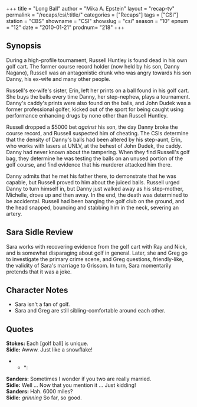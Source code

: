 +++
title = "Long Ball"
author = "Mika A. Epstein"
layout = "recap-tv"
permalink = "/recaps/csi/:title/"
categories = ["Recaps"]
tags = ["CSI"]
station = "CBS"
showname = "CSI"
showslug = "csi"
season = "10"
epnum = "12"
date = "2010-01-21"
prodnum= "218"
+++

## Synopsis

During a high-profile tournament, Russell Huntley is found dead in his own golf cart. The former course record holder (now held by his son, Danny Nagano), Russell was an antagonistic drunk who was angry towards his son Danny, his ex-wife and many other people.

Russell's ex-wife's sister, Erin, left her prints on a ball found in his golf cart. She buys the balls every time Danny, her step-nephew, plays a tournament. Danny's caddy's prints were also found on the balls, and John Dudek was a former professional golfer, kicked out of the sport for being caught using performance enhancing drugs by none other than Russell Huntley.

Russell dropped a $5000 bet _against_ his son, the day Danny broke the course record, and Russell suspected him of cheating. The CSIs determine that the density of Danny's balls had been altered by his step-aunt, Erin, who works with lasers at UNLV, at the behest of John Dudek, the caddy. Danny had never known about the tampering. When they find Russell's golf bag, they determine he was testing the balls on an unused portion of the golf course, and find evidence that his murderer attacked him there.

Danny admits that he met his father there, to demonstrate that he was capable, but Russell proved to him about the juiced balls. Russell urged Danny to turn himself in, but Danny just walked away as his step-mother, Michelle, drove up and then away. In the end, the death was determined to be accidental. Russell had been banging the golf club on the ground, and the head snapped, bouncing and stabbing him in the neck, severing an artery.

## Sara Sidle Review

Sara works with recovering evidence from the golf cart with Ray and Nick, and is somewhat disparaging about golf in general. Later, she and Greg go to investigate the primary crime scene, and Greg questions, friendly-like, the validity of Sara's marriage to Grissom. In turn, Sara momentarily pretends that it was a joke.

## Character Notes

* Sara isn't a fan of golf.  
* Sara and Greg are still sibling-comfortable around each other.

## Quotes

**Stokes:** Each [golf ball] is unique.  
**Sidle:** Awww. Just like a snowflake!

* * *:

**Sanders:** Sometimes I wonder if you two are really married.  
**Sidle:** Well ... Now that you mention it ... Just kidding!  
**Sanders:** Hah. 6000 miles?  
**Sidle:** *_grinning_* So far, so good.